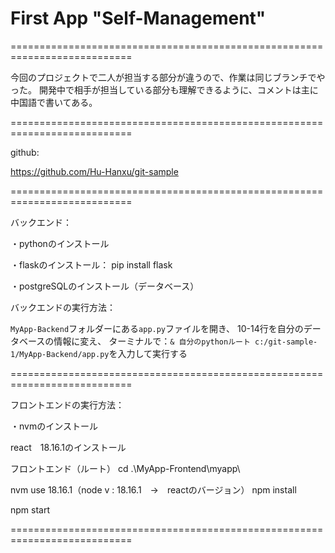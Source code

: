 # First App "Self-Management"
===========================================================================

今回のプロジェクトで二人が担当する部分が違うので、作業は同じブランチでやった。
開発中で相手が担当している部分も理解できるように、コメントは主に中国語で書いてある。

===========================================================================

github:

https://github.com/Hu-Hanxu/git-sample

===========================================================================

バックエンド：

・pythonのインストール

・flaskのインストール：
pip install flask

・postgreSQLのインストール（データベース）

バックエンドの実行方法：

`MyApp-Backend`フォルダーにある`app.py`ファイルを開き、
10-14行を自分のデータベースの情報に変え、
ターミナルで：` & 自分のpythonルート c:/git-sample-1/MyApp-Backend/app.py `を入力して実行する

===========================================================================

フロントエンドの実行方法：

・nvmのインストール

react　18.16.1のインストール

フロントエンド（ルート）
cd .\MyApp-Frontend\myapp\

nvm use 18.16.1（node v : 18.16.1　→　reactのバージョン）
npm install

npm start

===========================================================================
